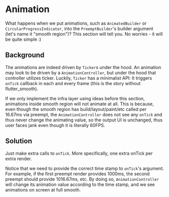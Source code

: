 # Animation

What happens when we put animations, such as `AnimatedBuilder` or `CircularProgressIndicator`, into the `PreemptBuilder`'s builder argument (let's name it "smooth region")? This section will tell you. No worries - it will be quite simple :)

## Background

The animations are indeed driven by `Ticker`s under the hood. An animation may look to be driven by a `AnimationController`, but under the hood that controller utilizes ticker. Luckily, `Ticker` has a minimalist API: It triggers `onTick` callback in each and every frame (this is the story without flutter_smooth).

If we only implement the infra layer using ideas before this section, animations inside smooth region will not animate at all. This is because, even though the smooth region has build/layout/paint/etc called per 16.67ms via preempt, the `AnimationController` does not see any `onTick` and thus never change the animating value, so the output UI is unchanged, thus user faces jank even though it is literally 60FPS.

## Solution

Just make extra calls to `onTick`. More specifically, one extra onTick per extra render.

Notice that we need to provide the correct time stamp to `onTick`'s argument. For example, if the first preempt render provides 1000ms, the second preempt should provide 1016.67ms, etc. By doing so, `AnimationController` will change its animation value according to the time stamp, and we see animations on screen at full smooth.